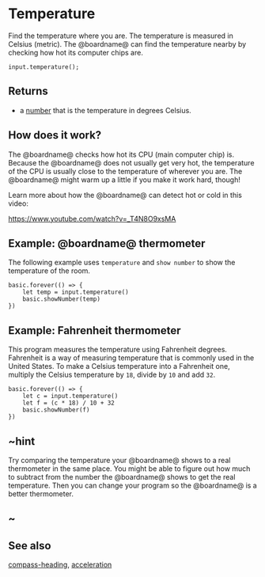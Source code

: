 # Temperature

Find the temperature where you are. The temperature is measured in Celsius (metric).
The @boardname@ can find the temperature nearby by checking how hot its computer chips are.

```sig
input.temperature();
```

## Returns

* a [number](/types/number) that is the temperature in degrees Celsius.

## How does it work?

The @boardname@ checks how hot its CPU (main computer chip) is.
Because the @boardname@ does not usually get very hot, the temperature of the CPU
is usually close to the temperature of wherever you are.
The @boardname@ might warm up a little if you make it work hard, though!

Learn more about how the @boardname@ can detect hot or cold in this video:

https://www.youtube.com/watch?v=_T4N8O9xsMA


## Example: @boardname@ thermometer

The following example uses `temperature` and `show number` to show the temperature of the room.

```blocks
basic.forever(() => {
    let temp = input.temperature()
    basic.showNumber(temp)
})
```
## Example: Fahrenheit thermometer

This program measures the temperature using Fahrenheit degrees.
Fahrenheit is a way of measuring temperature that is commonly used in the United States.
To make a Celsius temperature into a Fahrenheit one, multiply the Celsius temperature by
``18``, divide by ``10`` and add ``32``.

```blocks
basic.forever(() => {
    let c = input.temperature()
    let f = (c * 18) / 10 + 32
    basic.showNumber(f)
})
```

## ~hint

Try comparing the temperature your @boardname@ shows to a real thermometer in the same place.
You might be able to figure out how much to subtract from the number the @boardname@
shows to get the real temperature. Then you can change your program so the @boardname@ is a 
better thermometer.

## ~

## See also

[compass-heading](/makecode-blockeditor/reference/input/compass-heading), [acceleration](/makecode-blockeditor/reference/input/acceleration)

